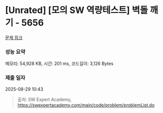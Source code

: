 # [Unrated] [모의 SW 역량테스트] 벽돌 깨기 - 5656 

[문제 링크](https://swexpertacademy.com/main/code/problem/problemDetail.do?contestProbId=AWXRQm6qfL0DFAUo) 

### 성능 요약

메모리: 54,928 KB, 시간: 201 ms, 코드길이: 3,126 Bytes

### 제출 일자

2025-08-29 10:43



> 출처: SW Expert Academy, https://swexpertacademy.com/main/code/problem/problemList.do